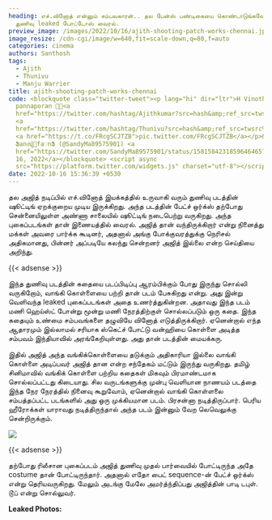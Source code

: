 ```yaml
---
heading: எச்.வினோத் என்னும் சம்பவகாரன்.. தல பேன்ஸ் பண்டிகையை கொண்டாடுங்கலே..
  துணிவு leaked போட்டோஸ் வைரல்.
preview_image: /images/2022/10/16/ajith-shooting-patch-works-chennai.jpeg
image_resize: /cdn-cgi/image/w=640,fit=scale-down,q=80,f=auto
categories: cinema
authors: Santhosh
tags:
  - Ajith
  - Thunivu
  - Manju Warrier
title: ajith-shooting-patch-works-chennai
code: <blockquote class="twitter-tweet"><p lang="hi" dir="ltr">H Vinoth Sambavam
  pannaporan 🥵🔥<a
  href="https://twitter.com/hashtag/Ajithkumar?src=hash&amp;ref_src=twsrc%5Etfw">#Ajithkumar</a>
  <a
  href="https://twitter.com/hashtag/Thunivu?src=hash&amp;ref_src=twsrc%5Etfw">#Thunivu</a>
  <a href="https://t.co/FRcgSCJTZB">pic.twitter.com/FRcgSCJTZB</a></p>&mdash;
  Ֆaո꒯վ🤎fa♡ոՖ (@SandyMa89575901) <a
  href="https://twitter.com/SandyMa89575901/status/1581584231859646465?ref_src=twsrc%5Etfw">October
  16, 2022</a></blockquote> <script async
  src="https://platform.twitter.com/widgets.js" charset="utf-8"></script>
date: 2022-10-16 15:36:39 +0530
---
```

தல அஜித் நடிப்பில் எச்.வினோத் இயக்கத்தில் உருவாகி வரும் துணிவு படத்தின் ஷூட்டிங் ஏறக்குறைய முடிய இருக்கிறது. அந்த படத்தின் பேட்ச் ஒர்க்ஸ் தற்போது சென்னையிலுள்ள அண்ணா சாலையில் ஷூட்டிங் நடைபெற்று வருகிறது. அந்த புகைப்படங்கள் தான் இணையத்தில் வைரல். அஜித் தான் வந்திருக்கிறார் என்று நினைத்து மக்கள் அவரை பார்க்க கூடினர், அதனால் அங்கு போக்குவரத்துக்கு நெரிசல் அதிகமானது, பின்னர் அப்படியே கலந்து சென்றனர் அஜித் இல்லை என்ற செய்தியை அறிந்து.

{{< adsense >}}

இந்த துணிவு படத்தின் கதையை படப்பிடிப்பு ஆரம்பிக்கும் போது இருந்து சொல்லி வருகிறோம், வாங்கி கொள்ளையை பற்றி தான் படம் பேசுகிறது என்று. அது இன்று வெளிவந்த leaked புகைப்படங்கள் அதை உணர்த்துகின்றன. அதாவது இந்த படம் மணி ஹெய்ஸ்ட் போன்று மூன்று மணி நேரத்திற்குள் சொல்லப்படும் ஒரு கதை. இந்த கதையும் உண்மை சம்பவங்களை தழுவியே வினோத் எடுத்திருக்கிறார். ஏனென்றால் எந்த ஆதாரமும் இல்லாமல் சரியாக ஸ்கெட்ச் போட்டு வன்ஹியை கொள்ளை அடித்த சம்பவம் இந்தியாவில் அரங்கேறியுள்ளது. அது தான் படத்தின் மையக்கரு.

இதில் அஜித் அந்த வங்கிக்கொள்ளையை தடுக்கும் அதிகாரியா இல்லை வாங்கி கொள்ளை அடிப்பவர் அஜித் தான என்ற சந்தேகம் மட்டும் இருந்து வருகிறது. தமிழ் சினிமாவில் வங்கிக் கொள்ளை பற்றிய கதைகள் மிகவும் பிரமாண்டமாக சொல்லப்பட்டது கிடையாது. சில வருடங்களுக்கு முன்பு வெளியான நாணயம் படத்தை இந்த நேர நேரத்தில் நினைவு கூறுவோம், ஏனென்றால் வாங்கி கொள்ளலை சம்பத்தப்பட்ட படங்களில் அது ஒரு முக்கியமான படம். பிரசன்னா நடித்திருப்பார். பெரிய ஹீரோக்கள் யாராவது நடித்திருந்தால் அந்த படம் இன்னும் வேற லெவெலுக்கு சென்றிருக்கும்.

![](/images/2022/10/16/ajith-shooting-patch-works-chennai-1.jpeg)

{{< adsense >}}

தற்போது ரிலீசான புகைப்படம் அஜித் துணிவு முதல் பார்வையில் போட்டிருந்த அதே costume தான் போட்டிருந்தார். அதனால் எதோ பைட் sequence-ன் பேட்ச் ஒர்க்ஸ் என்று தெரியவருகிறது. மேலும் அடங்கு மேலே அமர்த்ந்திப்பது அஜித்தின் பாடி டபுள். டூப் என்று சொல்லுவர். 

**L﻿eaked Photos:**